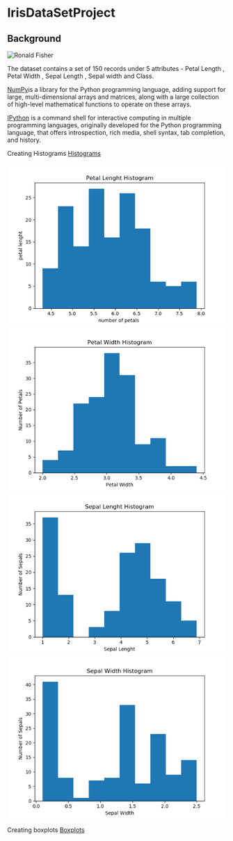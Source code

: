 IrisDataSetProject
==========================================================
Background
----------------------------------------------------------
![Ronald Fisher](https://www.google.ie/search?q=ronald+fisher&source=lnms&tbm=isch&sa=X&ved=0ahUKEwiqt4m7odbaAhVqK8AKHX82BZgQ_AUICigB&biw=1366&bih=637#imgrc=7k26njjvhxjqJM:)

The dataset contains a set of 150 records under 5 attributes - Petal Length , Petal Width , Sepal Length , Sepal width and Class.

[NumPy](https://en.wikipedia.org/wiki/NumPy)is a library for the Python programming language, adding support for large, multi-dimensional arrays and matrices, along with a large collection of high-level mathematical functions to operate on these arrays.

[IPython](https://en.wikipedia.org/wiki/IPython) is a command shell for interactive computing in multiple programming languages, originally developed for the Python programming language, that offers introspection, rich media, shell syntax, tab completion, and history.

Creating Histograms
[Histograms](https://matplotlib.org/gallery/statistics/histogram_features.html)


![Petal Lenght Histogram](PetalLenghtHistogram.png)
![Petal Width Histogram](PetalWidthHistogram.png)
![Sepal Lenght Histogram](SepalLenghtHistogram.png)
![Sepal Width Histogram](SepalWidthHistogram.png)


Creating boxplots
[Boxplots](https://matplotlib.org/api/_as_gen/matplotlib.pyplot.boxplot.html)
